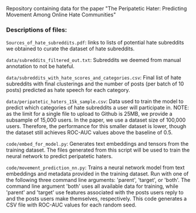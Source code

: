 Repository containing data for the paper "The Peripatetic Hater: Predicting Movement Among Online Hate Communities"

### Descriptions of files:

`Sources_of_hate_subreddits.pdf`: links to lists of potential hate subreddits we obtained to curate the dataset of hate subreddits.

`data/subreddits_filtered_out.txt`: Subreddits we deemed from manual annotation to not be hateful.

`data/subreddits_with_hate_scores_and_categories.csv`: Final list of hate subreddits with final clusterings and the number of posts (per batch of 10 posts) predicted as hate speech for each category.

`data/peripatetic_haters_15k_sample.csv`: Data used to train the model to predict which categories of hate subreddits a user will participate in. NOTE: as the limit for a single file to upload to Github is 25MB, we provide a subsample of 15,000 users. In the paper, we use a dataset size of 100,000 users. Therefore, the performance for this smaller dataset is lower, though the dataset still achieves ROC-AUC values above the baseline of 0.5.

`code/embed_for_model.py`: Generates text embeddings and tensors from the training dataset. The files generated from this script will be used to train the neural network to predict peripatetic haters.

`code/movement_prediction_nn.py`: Trains a neural network model from text embeddings and metadata provided in the training dataset. Run with one of the following three command line arguments: 'parent', 'target', or 'both'. The command line argument 'both' uses all available data for training, while 'parent' and 'target' use features associated with the posts users reply to and the posts users make themselves, respectively. This code generates a CSV file with ROC-AUC values for each random seed.
